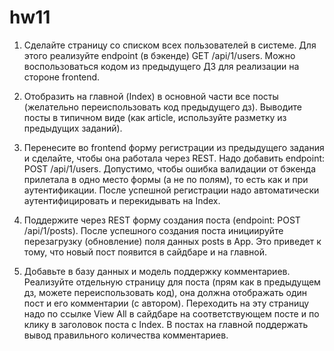 # hw11

1. Сделайте страницу со списком всех пользователей в системе. Для этого реализуйте endpoint (в бэкенде) GET /api/1/users. Можно воспользоваться кодом из предыдущего ДЗ для реализации на стороне frontend.

2. Отобразить на главной (Index) в основной части все посты (желательно переиспользовать код предыдущего дз). Выводите посты в типичном виде (как article, используйте разметку из предыдущих заданий).

3. Перенесите во frontend форму регистрации из предыдущего задания и сделайте, чтобы она работала через REST. Надо добавить endpoint: POST /api/1/users. Допустимо, чтобы ошибка валидации от бэкенда прилетала в одно место формы (а не по полям), то есть как и при аутентификации. После успешной регистрации надо автоматически аутентифицировать и перекидывать на Index.

4. Поддержите через REST форму создания поста (endpoint: POST /api/1/posts). После успешного создания поста инициируйте перезагрузку (обновление) поля данных posts в App. Это приведет к тому, что новый пост появится в сайдбаре и на главной.

5. Добавьте в базу данных и модель поддержку комментариев. Реализуйте отдельную страницу для поста (прям как в предыдущем дз, можете переиспользовать код), она должна отображать один пост и его комментарии (с автором). Переходить на эту страницу надо по ссылке View All в сайдбаре на соответствующем посте и по клику в заголовок поста с Index. В постах на главной поддержать вывод правильного количества комментариев.
